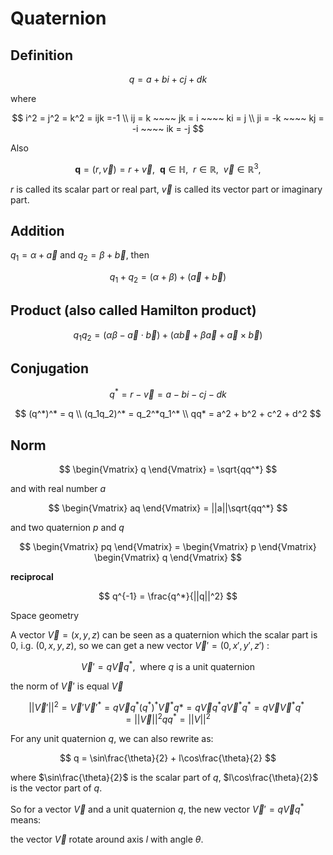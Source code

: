 # Quaternion

## **Definition**

$$
q = a + bi + cj + dk
$$

where

$$
i^2 = j^2 = k^2 = ijk =-1 \\
ij = k ~~~~ jk = i ~~~~ ki = j \\
ji = -k ~~~~ kj = -i ~~~~ ik = -j
$$

Also

$$
{\displaystyle \mathbf{q} =(r,\vec{v}) = r + \vec{v},~~ \mathbf{q} \in \mathbb{H} ,~~ r \in \mathbb{R} ,~~ \vec{v} \in \mathbb{R}^3,}
$$

$r$ is called its scalar part or real part, $\vec{v}$ is called its vector part or imaginary part.

## Addition

$q_1 = \alpha + \vec{a}$ and $q_2 = \beta + \vec{b}$, then

$$
q_1 + q_2 = (\alpha + \beta) + (\vec{a} + \vec{b})
$$

## Product (also called Hamilton product)

$$
q_1q_2 = (\alpha\beta - \vec{a} \cdot \vec{b}) + (\alpha\vec{b} + \beta\vec{a} + \vec{a} \times \vec{b})
$$

## **Conjugation**

$$
q^* = r - \vec{v} = a - bi - cj - dk
$$

$$
(q^*)^* = q \\
(q_1q_2)^* = q_2^*q_1^* \\
qq* = a^2 + b^2 + c^2 + d^2
$$

## Norm

$$
\begin{Vmatrix}
q
\end{Vmatrix} 
= \sqrt{qq^*}
$$

and with real number $a$

  

$$
\begin{Vmatrix}
aq
\end{Vmatrix} 
= ||a||\sqrt{qq^*}
$$

and two quaternion $p$ and $q$

$$
\begin{Vmatrix}
pq
\end{Vmatrix} 
= \begin{Vmatrix}
p
\end{Vmatrix}
\begin{Vmatrix}
q
\end{Vmatrix}
$$

**reciprocal**

$$
q^{-1} = \frac{q^*}{||q||^2}
$$

Space geometry

A vector $\vec{V} = (x,y,z)$ can be seen as a quaternion which the scalar part is 0, i.g. $(0,x,y,z)$, so we can get a new vector $\vec{V}' = (0,x',y',z')$ :

$$
\vec{V}' = q\vec{V}q^*,~~\text{where }q\text{ is a unit quaternion}
$$

the norm of $\vec{V}'$ is equal $\vec{V}$

$$
||\vec{V}'||^2 = \vec{V}'{\vec{V}'}^* = q\vec{V}q^* (q^*)^*\vec{V}^*q* = q\vec{V}q^*q\vec{V}^*q^* = q\vec{V}\vec{V}^*q^* = ||\vec{V}||^2qq^* = ||V||^2 
$$

For any unit quaternion $q$, we can also rewrite as:

$$
q = \sin\frac{\theta}{2} + l\cos\frac{\theta}{2}
$$

where $\sin\frac{\theta}{2}$ is the scalar part of $q$, $l\cos\frac{\theta}{2}$ is the vector part of $q$.

So for a vector $\vec{V}$ and a unit quaternion $q$, the new vector $\vec{V}' = q\vec{V}q^*$ means:

the vector $\vec{V}$ rotate around axis $l$ with angle  $\theta$.